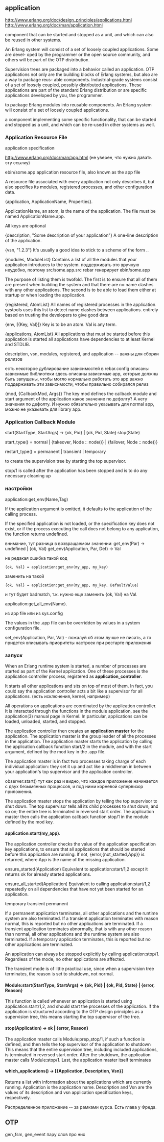 ## application

http://www.erlang.org/doc/design_principles/applications.html
http://www.erlang.org/doc/man/application.html

component that can be started and stopped as a unit, and which can also be reused in other systems.

An Erlang system will consist of a set of loosely coupled applications. Some are devel-
oped by the programmer or the open source community, and others will be part of the
OTP distribution.

Supervision trees are packaged into a behavior called an application. OTP applications
not only are the building blocks of Erlang systems, but also are a way to package reus-
able components. Industrial-grade systems consist of a set of loosely coupled, possibly
distributed applications. These applications are part of the standard Erlang distribution
or are specific applications developed by you, the programmer.

to package Erlang modules into reusable components.
An Erlang system will consist of a set of loosely coupled applications.

a component implementing some specific functionality, that can be
started and stopped as a unit, and which can be re-used in other
systems as well.


### Application Resource File

application specification

http://www.erlang.org/doc/man/app.html (не уверен, что нужно давать эту ссылку)

ebin/some.app
application resource file, also known as the app file

A resource file associated
with every application not only describes it, but also specifies its modules, registered
processes, and other configuration data.

{application, ApplicationName, Properties}.

ApplicationName, an atom, is the name of the application. The file must be named ApplicationName.app.


All keys are optional

{description, "Some description of your application"}
A one-line description of the application.

{vsn, "1.2.3"}
It's usually a good idea to stick to a scheme of the form <major>.<minor>.<patch>

{modules, ModuleList}
Contains a list of all the modules that your application introduces to the system.
поддерживать это вручную неудобно, поэтому
src/some.app.src
rebar генерирует ebin/some.app

The purpose of
listing them is twofold. The first is to ensure that all of them are present when building
the system and that there are no name clashes with any other applications. The second
is to be able to load them either at startup or when loading the application.

{registered, AtomList}
All names of registered processes in the application. systools uses this list to detect name clashes between applications.
entirely based on trusting the developers to give good data

{env, [{Key, Val}]}
Key is to be an atom. Val is any term.

{applications, AtomList}
All applications that must be started before this application is started
all applications have dependencies to at least Kernel and STDLIB.

description, vsn, modules, registered, and application -- важны для сборки релизов

есть некоторое дублирование зависимостей
в rebar.config описаны зависимые библиотеки
здесь описаны зависимые app, которые должны быть запущены, чтобы могло нормально работать это app
важно поддерживать эти зависимости, чтобы правильно собирался релиз


{mod, {CallbackMod, Args}}
The key mod defines the callback module and start argument of the application
какое значение по дефолту? А нету значения по дефолту. И нужно обязательно указывать для normal app,
можно не указывать для library app.


### Application Callback Module

start(StartType, StartArgs) -> {ok, Pid} | {ok, Pid, State}
stop(State)

 start_type() = normal
             | {takeover, Node :: node()}
             | {failover, Node :: node()}

restart_type() = permanent | transient | temporary

to create the supervision tree by starting the top supervisor.

stop/1 is called after the application has been stopped and is to do any necessary cleaning up

### настройки

application:get\_env(Name,Tag)

If the application argument is omitted, it defaults to the application of the calling process.

If the specified application is not loaded, or the specification key
does not exist, or if the process executing the call does not belong
to any application, the function returns undefined.

внимание, тут разница в возвращаемом значении:
    get_env(Par) -> undefined | {ok, Val}
    get_env(Application, Par, Def) -> Val

не редакая ошибка такой код

    {ok, Val} = application:get_env(my_app, my_key)

заменить на такой

    {ok, Val} = application:get_env(my_app, my_key, DefaultValue)

и тут будет badmatch, т.к. нужно еще заменить {ok, Val} на Val.


application:get\_all\_env(Name).

из app file
или из sys.config

The values in the .app file can be overridden by values in a system configuration file.

set_env(Application, Par, Val) - пожалуй об этом лучше не писать,
а то придется описывать приоритеты настроек при рестарте приложения


### запуск

When an Erlang runtime system is started, a number of processes are
started as part of the Kernel application. One of these processes is
the application controller process, registered as
**application_controller**.

It starts all other applications and sits on top of most of them. In
fact, you could say the application controller acts a bit like a
supervisor for all applications. (есть исключения, kernel, например)

All operations on applications are coordinated by the application
controller. It is interacted through the functions in the module
application, see the application(3) manual page in Kernel. In
particular, applications can be loaded, unloaded, started, and
stopped.

The application controller then creates an **application master** for the
application. The application master is the group leader of all the
processes in the application. The application master starts the
application by calling the application callback function start/2 in
the module, and with the start argument, defined by the mod key in the
.app file.

The application master is in fact two processes taking charge of each
individual application: they set it up and act like a middleman in
between your application's top supervisor and the application
controller.

observer:start() тут как раз и видно, что каждое приложение начинается с двух безымянных процессов,
и под ними корневой супервизор приложения.

The application master stops the application by telling the top
supervisor to shut down. The top supervisor tells all its child
processes to shut down, and so on; the entire tree is terminated in
reversed start order. The application master then calls the
application callback function stop/1 in the module defined by the mod
key.


#### application:start(my_app).

The application controller checks the value of the application specification key applications, to ensure that all applications that should be started before this application are running. If not, {error,{not_started,App}} is returned, where App is the name of the missing application.

ensure_started(Application)
Equivalent to application:start/1,2 except it returns ok for already started applications.

ensure\_all\_started(Application)
Equivalent to calling application:start/1,2 repeatedly on all dependencies that have not yet been started for an application.

temporary
transient
permanent

If a permanent application terminates, all other applications and the runtime system are also terminated.
If a transient application terminates with reason normal, this is reported but no other applications are terminated. If a transient application terminates abnormally, that is with any other reason than normal, all other applications and the runtime system are also terminated.
If a temporary application terminates, this is reported but no other applications are terminated.

An application can always be stopped explicitly by calling application:stop/1. Regardless of the mode, no other applications are affected.

The transient mode is of little practical use, since when a supervision tree terminates, the reason is set to shutdown, not normal.

#### Module:start(StartType, StartArgs) -> {ok, Pid} | {ok, Pid, State} | {error, Reason}

This function is called whenever an application is started using application:start/1,2, and should start the processes of the application. If the application is structured according to the OTP design principles as a supervision tree, this means starting the top supervisor of the tree.

#### stop(Application) -> ok | {error, Reason}

The application master calls Module:prep_stop/1, if such a function is defined,
and then tells the top supervisor of the application to shutdown
This means that the entire supervision tree, including included applications, is terminated in reversed start order.
After the shutdown, the application master calls Module:stop/1.
Last, the application master itself terminates


#### which_applications() -> [{Application, Description, Vsn}]

Returns a list with information about the applications which are currently running. Application is the application name. Description and Vsn are the values of its description and vsn application specification keys, respectively.


Распределенное приложение -- за рамками курса. Есть глава у Фреда.

## OTP

gen_fsm, gen_event пару слов про них
